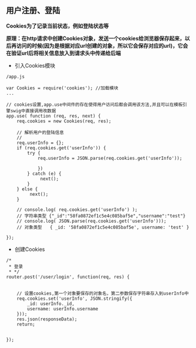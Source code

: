 ## 用户注册、登陆

**Cookies为了记录当前状态，例如登陆状态等**

**原理：在http请求中创建Cookies对象，发送一个cookies给浏览器保存起来，以后再访问的时候(因为是根据对应url创建的对象，所以它会保存对应的url)，它会在验证url后将相关信息放入到请求头中传递给后端**


* 引入Cookies模块

```
/app.js

var Cookies = require('cookies'); //加载模块
...

// cookies设置,app.use中间件的存在使得用户访问后都会调用该方法,并且可以在模板引擎swig中直接调用改数据
app.use( function (req, res, next) {
    req.cookies = new Cookies(req, res);

    // 解析用户的登陆信息
    // 
    req.userInfo = {};
    if (req.cookies.get('userInfo')) {
        try {
            req.userInfo = JSON.parse(req.cookies.get('userInfo'));

            })
        } catch (e) {
             next();
        }
    } else {
         next();
    }

    // console.log( req.cookies.get('userInfo') );
    // 字符串类型 {"_id":"58fa0872ef1c5e4c085baf5e","username":"test"}
    // console.log( JSON.parse(req.cookies.get('userInfo')));
    // 对象类型   { _id: '58fa0872ef1c5e4c085baf5e', username: 'test' }

});
```

* 创建Cookies

```
/*
 * 登录
 * */
router.post('/user/login', function(req, res) {


    // 设置cookies,第一个对象要保存的对象名，第二参数保存字符串存入到userInfo中
    req.cookies.set('userInfo', JSON.stringify({ 
        _id: userInfo._id,                       
        username: userInfo.username
    }));
    res.json(responseData);
    return;
  

});
```




